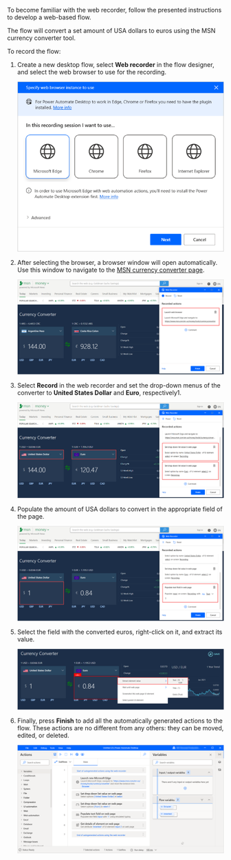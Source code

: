 To become familiar with the web recorder, follow the presented instructions to develop a web-based flow. 

The flow will convert a set amount of USA dollars to euros using the MSN currency converter tool.

To record the flow:

1. Create a new desktop flow, select **Web recorder** in the flow designer, and select the web browser to use for the recording.

    ![The Specify web browser instance to use dialog.](..\media\web-recorder-instance-selection-dialog.png)

1. After selecting the browser, a browser window will open automatically. Use this window to navigate to the [MSN currency converter page](https://www.msn.com/en-us/money/tools/currencyconverter).

    ![The MSN currency converter page.](..\media\msn-currency-converter-page.png)

1. Select **Record** in the web recorder and set the drop-down menus of the converter to **United States Dollar** and **Euro**, respectively1.

    ![The currency drop-down menus in the MSN currency converter page.](..\media\msn-currency-converter-page-drop-down-menus.png)

1. Populate the amount of USA dollars to convert in the appropriate field of the page.

    ![The populated USA dollar field in the MSN currency converter page.](..\media\msn-currency-converter-page-populate-dollars.png)

1. Select the field with the converted euros, right-click on it, and extract its value.

    ![The option to extract the converted euros from the MSN currency converter page.](..\media\msn-currency-converter-page-extract-euros.png)

1. Finally, press **Finish** to add all the automatically generated actions to the flow. These actions are no different from any others: they can be moved, edited, or deleted.

    ![The generated action in the workspace.](..\media\web-recorder-generated-actions.png)